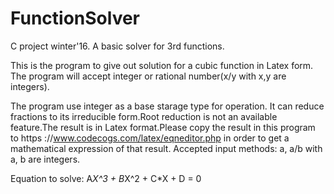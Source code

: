 # FunctionSolver
C project winter'16. A basic solver for 3rd functions.

This is the program to give out solution for a cubic function in Latex form.
The program will accept integer or rational number(x/y with x,y are integers).

The program use integer as a base starage type for operation. It can reduce fractions to its irreducible form.Root reduction is not an available feature.The result is in Latex format.Please copy the result in this program to https ://www.codecogs.com/latex/eqneditor.php in order to get a mathematical expression of that result.
Accepted input methods: a, a/b with a, b are integers.
	
Equation to solve: A*X^3 + B*X^2 + C*X + D = 0
